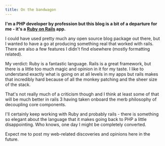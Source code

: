 ```yaml
---
title: On the bandwagon
---
```

**I'm a PHP developer by profession but this blog is a bit of a departure for me - it's a [Ruby on Rails](http://rubyonrails.org/) app.**

I could have used pretty much any open source blog package out there, but I wanted to have a go at producing something real that worked with rails. There are also a few features I didn't find elsewhere (mostly formatting related).

My verdict: Ruby is a fantastic language. Rails is a great framework, but there is a little too much magic and opinion in it for my taste. I like to understand exactly what is going on at all levels in my apps but rails makes that incredibly hard because of all the monkey patching and the sheer size of the stack.

That's not really much of a criticism though and I think at least some of that will be much better in rails 3 having taken onboard the merb philosophy of decoupling core components.

I'll certainly keep working with Ruby and probably rails - there is something so elegant about the language that it makes going back to PHP a little disappointing. Who knows, one day I might be completely converted.

Expect me to post my web-related discoveries and opinions here in the future.